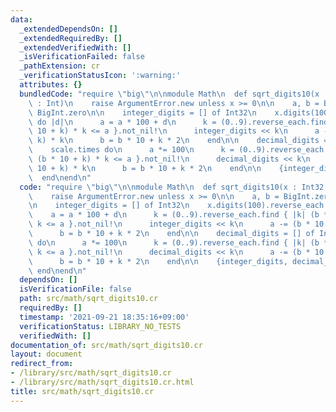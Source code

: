 ```yaml
---
data:
  _extendedDependsOn: []
  _extendedRequiredBy: []
  _extendedVerifiedWith: []
  _isVerificationFailed: false
  _pathExtension: cr
  _verificationStatusIcon: ':warning:'
  attributes: {}
  bundledCode: "require \"big\"\n\nmodule Math\n  def sqrt_digits10(x : Int32, scale\
    \ : Int)\n    raise ArgumentError.new unless x >= 0\n\n    a, b = BigInt.zero,\
    \ BigInt.zero\n\n    integer_digits = [] of Int32\n    x.digits(100).reverse_each\
    \ do |d|\n      a = a * 100 + d\n      k = (0..9).reverse_each.find { |k| (b *\
    \ 10 + k) * k <= a }.not_nil!\n      integer_digits << k\n      a -= (b * 10 +\
    \ k) * k\n      b = b * 10 + k * 2\n    end\n\n    decimal_digits = [] of Int32\n\
    \    scale.times do\n      a *= 100\n      k = (0..9).reverse_each.find { |k|\
    \ (b * 10 + k) * k <= a }.not_nil!\n      decimal_digits << k\n      a -= (b *\
    \ 10 + k) * k\n      b = b * 10 + k * 2\n    end\n\n    {integer_digits, decimal_digits}\n\
    \  end\nend\n"
  code: "require \"big\"\n\nmodule Math\n  def sqrt_digits10(x : Int32, scale : Int)\n\
    \    raise ArgumentError.new unless x >= 0\n\n    a, b = BigInt.zero, BigInt.zero\n\
    \n    integer_digits = [] of Int32\n    x.digits(100).reverse_each do |d|\n  \
    \    a = a * 100 + d\n      k = (0..9).reverse_each.find { |k| (b * 10 + k) *\
    \ k <= a }.not_nil!\n      integer_digits << k\n      a -= (b * 10 + k) * k\n\
    \      b = b * 10 + k * 2\n    end\n\n    decimal_digits = [] of Int32\n    scale.times\
    \ do\n      a *= 100\n      k = (0..9).reverse_each.find { |k| (b * 10 + k) *\
    \ k <= a }.not_nil!\n      decimal_digits << k\n      a -= (b * 10 + k) * k\n\
    \      b = b * 10 + k * 2\n    end\n\n    {integer_digits, decimal_digits}\n \
    \ end\nend\n"
  dependsOn: []
  isVerificationFile: false
  path: src/math/sqrt_digits10.cr
  requiredBy: []
  timestamp: '2021-09-21 18:35:16+09:00'
  verificationStatus: LIBRARY_NO_TESTS
  verifiedWith: []
documentation_of: src/math/sqrt_digits10.cr
layout: document
redirect_from:
- /library/src/math/sqrt_digits10.cr
- /library/src/math/sqrt_digits10.cr.html
title: src/math/sqrt_digits10.cr
---
```

